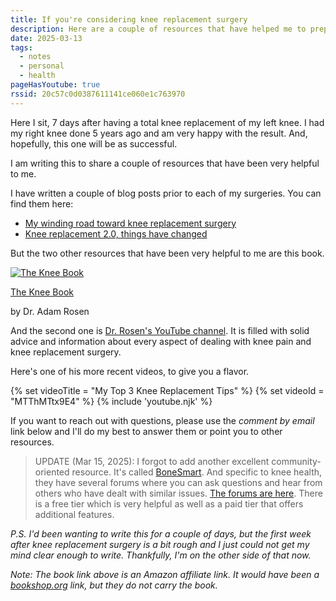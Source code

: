 ```yaml
---
title: If you're considering knee replacement surgery
description: Here are a couple of resources that have helped me to prepare for knee replacement surgery.
date: 2025-03-13
tags:
  - notes
  - personal
  - health
pageHasYoutube: true
rssid: 20c57c0d0387611141ce060e1c763970
---
```


Here I sit, 7 days after having a total knee replacement of my left knee. I had my right knee done 5 years ago and am very happy with the result. And, hopefully, this one will be as successful.

I am writing this to share a couple of resources that have been very helpful to me.

I have written a couple of blog posts prior to each of my surgeries. You can find them here:

- [My winding road toward knee replacement surgery](https://bobmonsour.com/blog/my-winding-road-toward-knee-replacement-surgery/)
- [Knee replacement 2.0, things have changed
  ](https://bobmonsour.com/blog/knee-replacement-2-things-have-changed/)

But the two other resources that have been very helpful to me are this book.

<div class="bkitem">
	<a href="https://amzn.to/4kRm8tU">
		<img src="/assets/img/the-knee-book.jpg" alt="The Knee Book">
	</a>
	<p class="bktitle"><a href="https://amzn.to/4kRm8tU">The Knee Book</a></p>
	<p class="bkauthor">by Dr. Adam Rosen</p>
</div>

And the second one is [Dr. Rosen's YouTube channel](https://www.youtube.com/@dradamrosen). It is filled with solid advice and information about every aspect of dealing with knee pain and knee replacement surgery.

Here's one of his more recent videos, to give you a flavor.

{% set videoTitle = "My Top 3 Knee Replacement Tips" %}
{% set videoId = "MTThMTtx9E4" %}
{% include 'youtube.njk' %}

If you want to reach out with questions, please use the _comment by email_ link below and I'll do my best to answer them or point you to other resources.

> UPDATE (Mar 15, 2025): I forgot to add another excellent community-oriented resource. It's called [BoneSmart](https://bonesmart.org/). And specific to knee health, they have several forums where you can ask questions and hear from others who have dealt with similar issues. [The forums are here](https://bonesmart.org/forum/). There is a free tier which is very helpful as well as a paid tier that offers additional features.

_P.S. I'd been wanting to write this for a couple of days, but the first week after knee replacement surgery is a bit rough and I just could not get my mind clear enough to write. Thankfully, I'm on the other side of that now._

_Note: The book link above is an Amazon affiliate link. It would have been a [bookshop.org](https://bookshop.org/) link, but they do not carry the book._
